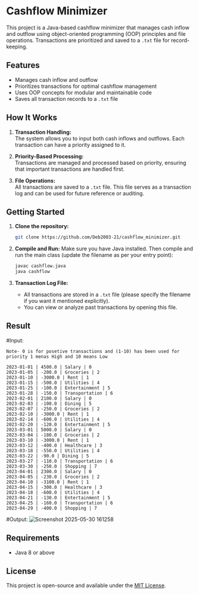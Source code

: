 # Cashflow Minimizer

This project is a Java-based cashflow minimizer that manages cash inflow and outflow using object-oriented programming (OOP) principles and file operations. Transactions are prioritized and saved to a `.txt` file for record-keeping.

## Features

- Manages cash inflow and outflow
- Prioritizes transactions for optimal cashflow management
- Uses OOP concepts for modular and maintainable code
- Saves all transaction records to a `.txt` file

## How It Works

1. **Transaction Handling:**  
   The system allows you to input both cash inflows and outflows. Each transaction can have a priority assigned to it.

2. **Priority-Based Processing:**  
   Transactions are managed and processed based on priority, ensuring that important transactions are handled first.

3. **File Operations:**  
   All transactions are saved to a `.txt` file. This file serves as a transaction log and can be used for future reference or auditing.

## Getting Started

1. **Clone the repository:**
   ```bash
   git clone https://github.com/Deb2003-21/cashflow_minimizer.git
   ```

2. **Compile and Run:**
   Make sure you have Java installed. Then compile and run the main class (update the filename as per your entry point):
   ```bash
   javac cashflow.java
   java cashflow
   ```

3. **Transaction Log File:**
   - All transactions are stored in a `.txt` file (please specify the filename if you want it mentioned explicitly).
   - You can view or analyze past transactions by opening this file.

## Result

#Input:
```
Note- 0 is for posetive transactions and (1-10) has been used for priority 1 menas High and 10 means Low

2023-01-01 | 4500.0 | Salary | 0
2023-01-05 | -200.0 | Groceries | 2
2023-01-10 | -3000.0 | Rent | 1
2023-01-15 | -500.0 | Utilities | 4
2023-01-25 | -100.0 | Entertainment | 5
2023-01-28 | -150.0 | Transportation | 6
2023-02-01 | 2100.0 | Salary | 0
2023-02-03 | -100.0 | Dining | 5
2023-02-07 | -250.0 | Groceries | 2
2023-02-10 | -3000.0 | Rent | 1
2023-02-14 | -600.0 | Utilities | 4
2023-02-20 | -120.0 | Entertainment | 5
2023-03-01 | 5000.0 | Salary | 0
2023-03-04 | -180.0 | Groceries | 2
2023-03-10 | -3000.0 | Rent | 1
2023-03-12 | -400.0 | Healthcare | 3
2023-03-18 | -550.0 | Utilities | 4
2023-03-22 | -90.0 | Dining | 5
2023-03-27 | -110.0 | Transportation | 6
2023-03-30 | -250.0 | Shopping | 7
2023-04-01 | 2300.0 | Salary | 0
2023-04-05 | -230.0 | Groceries | 2
2023-04-10 | -3100.0 | Rent | 1
2023-04-15 | -300.0 | Healthcare | 3
2023-04-18 | -600.0 | Utilities | 4
2023-04-21 | -130.0 | Entertainment | 5
2023-04-25 | -160.0 | Transportation | 6
2023-04-29 | -400.0 | Shopping | 7

```
#Output:
![Screenshot 2025-05-30 161258](https://github.com/user-attachments/assets/6d5b3e22-0e29-46fe-a7d8-5612ae07ecd7)



## Requirements

- Java 8 or above

## License

This project is open-source and available under the [MIT License](LICENSE).

